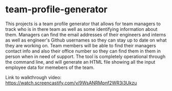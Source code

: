 # team-profile-generator

This projects is a team profile generator that allows for team managers to track who is in there team as well as some identifying information about them.
Managers can find the email addresses of their engineers and interns as well as engineer's Github usernames so they can stay up to date on what they are working on.
Team members will be able to find their managers contact info and also their office number so they can find them in them in person when in need of support.
The tool is completely operational through the command line, and will generate an HTML file showing all the input employee data for memebers of the team.


Link to walkthrough video: https://watch.screencastify.com/v/9WsANRMpnf2WR3i3Ukzu

